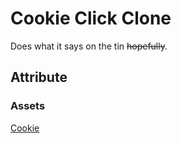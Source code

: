 # Cookie Click Clone

Does what it says on the tin ~~hopefully~~.

## Attribute

### Assets

[Cookie](https://www.pixilart.com/art/pixel-cookie-16-bit-67a5851268e95c0)
